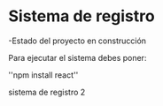 <h1>Sistema de registro</h1>


-Estado del proyecto en construcción

Para ejecutar el sistema debes poner:

''npm install react''

sistema de registro 2
